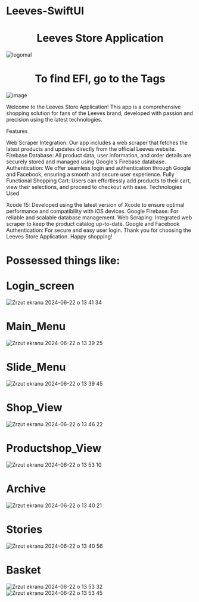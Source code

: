 # Leeves-SwiftUI

<html>
<h1 align="center">Leeves Store Application</h1>

![logomal](https://github.com/kosmit10/Leeves---SwiftUI/assets/92518400/2ef7b3b5-ef51-4cd7-86ac-454e6978cfd3)

<h1 align="center">To find EFI, go to the Tags</h1>

![image](https://github.com/kosmit10/Leeves---SwiftUI/assets/92518400/98031fd6-a1df-4874-bf7e-107d279450e4)


Welcome to the Leeves Store Application! This app is a comprehensive shopping solution for fans of the Leeves brand, developed with passion and precision using the latest technologies.

Features

Web Scraper Integration: Our app includes a web scraper that fetches the latest products and updates directly from the official Leeves website.
Firebase Database: All product data, user information, and order details are securely stored and managed using Google's Firebase database.
Authentication: We offer seamless login and authentication through Google and Facebook, ensuring a smooth and secure user experience.
Fully Functional Shopping Cart: Users can effortlessly add products to their cart, view their selections, and proceed to checkout with ease.
Technologies Used

Xcode 15: Developed using the latest version of Xcode to ensure optimal performance and compatibility with iOS devices.
Google Firebase: For reliable and scalable database management.
Web Scraping: Integrated web scraper to keep the product catalog up-to-date.
Google and Facebook Authentication: For secure and easy user login.
Thank you for choosing the Leeves Store Application. Happy shopping!

# Possessed things like: <br><br> Login_screen
![Zrzut ekranu 2024-06-22 o 13 41 34](https://github.com/kosmit10/Leeves---SwiftUI/assets/92518400/0621a4a8-8936-4731-a2f7-733f9a0d2e63)

# Main_Menu
![Zrzut ekranu 2024-06-22 o 13 39 25](https://github.com/kosmit10/Leeves---SwiftUI/assets/92518400/799477ca-d610-4369-8178-bb9c3807695a)
# Slide_Menu
![Zrzut ekranu 2024-06-22 o 13 39 45](https://github.com/kosmit10/Leeves---SwiftUI/assets/92518400/027940e9-6ede-46c1-b765-a155a1a24363)
# Shop_View
![Zrzut ekranu 2024-06-22 o 13 46 22](https://github.com/kosmit10/Leeves---SwiftUI/assets/92518400/6fbc75b3-5f6e-4b05-93ac-b2b894318f89)
# Productshop_View
![Zrzut ekranu 2024-06-22 o 13 53 10](https://github.com/kosmit10/Leeves---SwiftUI/assets/92518400/849fe88e-21a1-47a3-ae57-c9ef18df92a0)
# Archive
![Zrzut ekranu 2024-06-22 o 13 40 21](https://github.com/kosmit10/Leeves---SwiftUI/assets/92518400/9c525dc6-6077-4a4b-b40b-3e6084e9cf51)
# Stories
![Zrzut ekranu 2024-06-22 o 13 40 56](https://github.com/kosmit10/Leeves---SwiftUI/assets/92518400/4a906a24-a14f-4f37-a57c-dffb5cf784fe)
# Basket
![Zrzut ekranu 2024-06-22 o 13 53 32](https://github.com/kosmit10/Leeves---SwiftUI/assets/92518400/4a144bb5-e76b-43ac-95c4-34443cb9a97f)
![Zrzut ekranu 2024-06-22 o 13 53 45](https://github.com/kosmit10/Leeves---SwiftUI/assets/92518400/6c0a796a-b660-4657-9951-de1f70dafd80)













<html>
